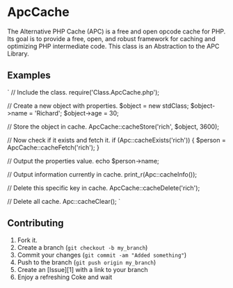 ApcCache
=============

The Alternative PHP Cache (APC) is a free and open opcode cache for PHP. Its goal is to provide a 
free, open, and robust framework for caching and optimizing PHP intermediate code. This class is an
Abstraction to the APC Library.


Examples
-----------
`
// Include the class.
require('Class.ApcCache.php');

// Create a new object with properties.
$object = new stdClass;
$object->name = 'Richard';
$object->age = 30;

// Store the object in cache.
ApcCache::cacheStore('rich', $object, 3600);

// Now check if it exists and fetch it.
if (Apc::cacheExists('rich')) {
	$person = ApcCache::cacheFetch('rich');	
}

// Output the properties value.
echo $person->name;

// Output information currently in cache.
print_r(Apc::cacheInfo());

// Delete this specific key in cache.
ApcCache::cacheDelete('rich');

// Delete all cache.
Apc::cacheClear();
`  


Contributing
------------

1. Fork it.
2. Create a branch (`git checkout -b my_branch`)
3. Commit your changes (`git commit -am "Added something"`)
4. Push to the branch (`git push origin my_branch`)
5. Create an [Issue][1] with a link to your branch
6. Enjoy a refreshing Coke and wait
